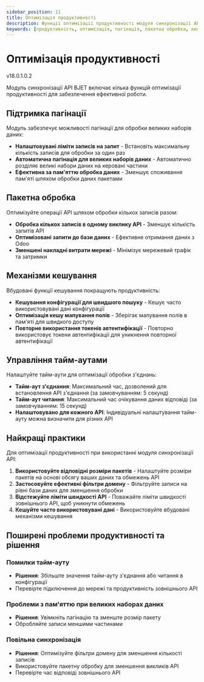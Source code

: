 ```yaml
---
sidebar_position: 11
title: Оптимізація продуктивності
description: Функції оптимізації продуктивності модуля синхронізації API BJET
keywords: [продуктивність, оптимізація, пагінація, пакетна обробка, кешування]
---
```


# Оптимізація продуктивності

<span className="version-badge">v18.0.1.0.2</span>

Модуль синхронізації API BJET включає кілька функцій оптимізації продуктивності для забезпечення ефективної роботи.

## Підтримка пагінації

Модуль забезпечує можливості пагінації для обробки великих наборів даних:

- **Налаштовувані ліміти записів на запит** - Встановіть максимальну кількість записів для обробки за один раз
- **Автоматична пагінація для великих наборів даних** - Автоматично розділяє великі набори даних на керовані частини
- **Ефективна за пам'яттю обробка даних** - Зменшує споживання пам'яті шляхом обробки даних пакетами

## Пакетна обробка

Оптимізуйте операції API шляхом обробки кількох записів разом:

- **Обробка кількох записів в одному виклику API** - Зменшує кількість запитів API
- **Оптимізовані запити до бази даних** - Ефективне отримання даних з Odoo
- **Зменшені накладні витрати мережі** - Мінімізує мережевий трафік та затримки

## Механізми кешування

Вбудовані функції кешування покращують продуктивність:

- **Кешування конфігурації для швидшого пошуку** - Кешує часто використовувані дані конфігурації
- **Оптимізація кешу мапування полів** - Зберігає мапування полів в пам'яті для швидкого доступу
- **Повторне використання токенів автентифікації** - Повторно використовує токени автентифікації для уникнення повторної автентифікації

## Управління тайм-аутами

Налаштуйте тайм-аути для оптимізації обробки з'єднань:

- **Тайм-аут з'єднання**: Максимальний час, дозволений для встановлення API з'єднання (за замовчуванням: 5 секунд)
- **Тайм-аут читання**: Максимальний час очікування даних відповіді (за замовчуванням: 15 секунд)
- **Налаштовувано для кожного API**: Індивідуальні налаштування тайм-ауту можна визначити для різних API

## Найкращі практики

Для оптимізації продуктивності при використанні модуля синхронізації API:

1. **Використовуйте відповідні розміри пакетів** - Налаштуйте розміри пакетів на основі обсягу ваших даних та обмежень API
2. **Застосовуйте ефективні фільтри домену** - Фільтруйте записи на рівні бази даних для зменшення обробки
3. **Відстежуйте ліміти швидкості API** - Поважайте ліміти швидкості зовнішнього API, щоб уникнути обмежень
4. **Кешуйте часто використовувані дані** - Використовуйте вбудовані механізми кешування

## Поширені проблеми продуктивності та рішення

### Помилки тайм-ауту
- **Рішення**: Збільште значення тайм-ауту з'єднання або читання в конфігурації
- Перевірте підключення до мережі та продуктивність зовнішнього API

### Проблеми з пам'яттю при великих наборах даних
- **Рішення**: Увімкніть пагінацію та зменште розмір пакету
- Обробляйте записи меншими частинами

### Повільна синхронізація
- **Рішення**: Оптимізуйте фільтри домену для зменшення кількості записів
- Використовуйте пакетну обробку для зменшення викликів API
- Перевірте час відповіді зовнішнього API